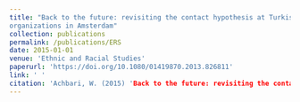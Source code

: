 ```yaml
---
title: "Back to the future: revisiting the contact hypothesis at Turkish and mixed non-profit
organizations in Amsterdam"
collection: publications
permalink: /publications/ERS
date: 2015-01-01
venue: 'Ethnic and Racial Studies'
paperurl: 'https://doi.org/10.1080/01419870.2013.826811'
link: ' '
citation: 'Achbari, W. (2015) 'Back to the future: revisiting the contact hypothesis at Turkish and mixed non-profit organizations in Amsterdam', Ethnic and Racial Studies, 38(1): 158-175. (DOI: https://doi.org/10.1080/01419870.2013.826811)'
---
```

